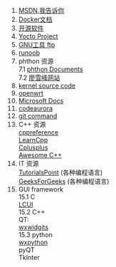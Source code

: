 1. [MSDN,我告诉你](http://msdn.itellyou.cn/)  
2. [Docker文档](https://docs.docker.com/)
3. [开源软件](https://www.oschina.net/project)
4. [Yocto Project](https://www.yoctoproject.org/)
5. [GNU工具 ftp](http://ftp.gnu.org/pub/)
6. [runoob](https://www.runoob.com/)
7. phthon 资源  
7.1 [phthon Documents](https://www.python.org/)  
7.2 [廖雪峰网站](https://www.liaoxuefeng.com/wiki/1016959663602400)  
8. [kernel source code](https://www.kernel.org/)   
9. [openwrt](https://openwrt.org/)  
10. [Microsoft Docs](https://docs.microsoft.com/zh-cn/?view=vs-2019)  
11. [codeaurora](https://source.codeaurora.org/)  
12. [git command](https://git-scm.com/docs)  
13. C++ 资源   
    [cppreference](https://zh.cppreference.com/)  
    [LearnCpp](https://www.learncpp.com/)  
    [Cplusplus](http://www.cplusplus.com/)  
    [Awesome C++](https://cpp.libhunt.com/)
14. IT 资源  
    [TutorialsPoint](https://www.tutorialspoint.com/tutorialslibrary.htm)  (各种编程语言)  
    [GeeksForGeeks](https://www.geeksforgeeks.org/)  (各种编程语言)  
15.  GUI framework  
15.1 C  
[LCUI](https://lcui.lc-soft.io/)    
15.2 C++  
QT:   
[wxwidgits](https://www.wxwidgets.org)  
15.3 python  
[wxpython](https://www.wxpython.org)  
pyQT    
TkInter  